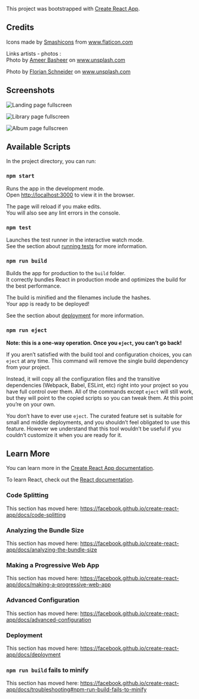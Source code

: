 This project was bootstrapped with [Create React App](https://github.com/facebook/create-react-app).

## Credits

Icons made by <a href="https://www.flaticon.com/authors/smashicons">Smashicons</a> from www.flaticon.com

Links artists - photos :  
Photo by <a href="https://unsplash.com/@24ameer"> Ameer Basheer</a> on www.unsplash.com

Photo by <a href="https://unsplash.com/@flotography">Florian Schneider</a> on www.unsplash.com

## Screenshots

![Landing page fullscreen](https://github.com/MadalinaJ/bloc-jams-react/blob/checkpoint-10-styling/public/assets/screenshots/Screen%20Shot%202019-05-06%20at%203.19.05%20PM.png)

![Library page fullscreen](https://github.com/MadalinaJ/bloc-jams-react/blob/checkpoint-10-styling/public/assets/screenshots/Screen%20Shot%202019-05-06%20at%203.18.28%20PM.png)

![Album page fullscreen](https://github.com/MadalinaJ/bloc-jams-react/blob/checkpoint-10-styling/public/assets/screenshots/Screen%20Shot%202019-05-06%20at%205.19.12%20PM.png)



## Available Scripts

In the project directory, you can run:

### `npm start`

Runs the app in the development mode.<br>
Open [http://localhost:3000](http://localhost:3000) to view it in the browser.

The page will reload if you make edits.<br>
You will also see any lint errors in the console.

### `npm test`

Launches the test runner in the interactive watch mode.<br>
See the section about [running tests](https://facebook.github.io/create-react-app/docs/running-tests) for more information.

### `npm run build`

Builds the app for production to the `build` folder.<br>
It correctly bundles React in production mode and optimizes the build for the best performance.

The build is minified and the filenames include the hashes.<br>
Your app is ready to be deployed!

See the section about [deployment](https://facebook.github.io/create-react-app/docs/deployment) for more information.

### `npm run eject`

**Note: this is a one-way operation. Once you `eject`, you can’t go back!**

If you aren’t satisfied with the build tool and configuration choices, you can `eject` at any time. This command will remove the single build dependency from your project.

Instead, it will copy all the configuration files and the transitive dependencies (Webpack, Babel, ESLint, etc) right into your project so you have full control over them. All of the commands except `eject` will still work, but they will point to the copied scripts so you can tweak them. At this point you’re on your own.

You don’t have to ever use `eject`. The curated feature set is suitable for small and middle deployments, and you shouldn’t feel obligated to use this feature. However we understand that this tool wouldn’t be useful if you couldn’t customize it when you are ready for it.

## Learn More

You can learn more in the [Create React App documentation](https://facebook.github.io/create-react-app/docs/getting-started).

To learn React, check out the [React documentation](https://reactjs.org/).

### Code Splitting

This section has moved here: https://facebook.github.io/create-react-app/docs/code-splitting

### Analyzing the Bundle Size

This section has moved here: https://facebook.github.io/create-react-app/docs/analyzing-the-bundle-size

### Making a Progressive Web App

This section has moved here: https://facebook.github.io/create-react-app/docs/making-a-progressive-web-app

### Advanced Configuration

This section has moved here: https://facebook.github.io/create-react-app/docs/advanced-configuration

### Deployment

This section has moved here: https://facebook.github.io/create-react-app/docs/deployment

### `npm run build` fails to minify

This section has moved here: https://facebook.github.io/create-react-app/docs/troubleshooting#npm-run-build-fails-to-minify
